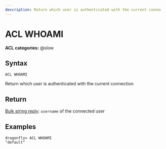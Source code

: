 ```yaml
---
description: Return which user is authenticated with the current connection
---
```


# ACL WHOAMI
**ACL categories:** @slow

## Syntax

    ACL WHOAMI

Return which user is authenticated with the current connection


## Return

[Bulk string reply](https://redis.io/docs/reference/protocol-spec#resp-simple-strings): `username` of the connected user


## Examples

```shell
dragonfly> ACL WHOAMI
"default"
```
